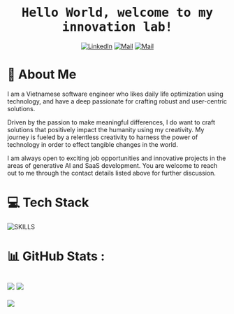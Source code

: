         
<h1 align='center'><samp><strong>Hello World, welcome to my innovation lab!</strong></samp></h1>

<div align='center'>
  
  [![LinkedIn](https://img.shields.io/badge/LinkedIn-Nguyen%20Tuan%20Vu-blue?logo=Linkedin&logoColor=blue&labelColor=black)](https://www.linkedin.com/in/devmrvu113/)
  [![Mail](https://img.shields.io/badge/Facebook-Nguyen%20Tuan%20Vu-blue?logo=Facebook&logoColor=blue&labelColor=black)](https://www.facebook.com/ntuanvu2002/)
  [![Mail](https://img.shields.io/badge/Gmail-ngtuanvu113@gmail.com-blue?logo=Gmail&logoColor=blue&labelColor=black)](mailto:ngtuanvu113@gmail.com)
  
</div>

# 🚀 About Me
<p align='left'>

I am a Vietnamese software engineer who likes daily life optimization using technology, and have a deep passionate for crafting robust and user-centric solutions. 
    
Driven by the passion to make meaningful differences, I do want to craft solutions that positively impact the humanity using my creativity. My journey is fueled by a relentless creativity to harness the power of technology in order to effect tangible changes in the world.

I am always open to exciting job opportunities and innovative projects in the areas of generative AI and SaaS development. You are welcome to reach out to me through the contact details listed above for further discussion.
</p>

# 💻 Tech Stack
![SKILLS](https://skills.syvixor.com/api/icons?i=c,cpp,csharp,dotnet,amazonwebservices,docker,firebase,html,javascript,css,googlecloud,visualstudio,visualstudiocode,sqlserver)
# 📊 GitHub Stats :
![](https://github-readme-stats.vercel.app/api?username=Vunt369&theme=radical&hide_border=false&include_all_commits=false&count_private=false)
![](https://github-readme-stats.vercel.app/api/top-langs/?username=Vunt369&theme=radical&hide_border=false&include_all_commits=false&count_private=false&layout=compact)
---
[![](https://visitcount.itsvg.in/api?id=Vunt369&icon=0&color=0)](https://visitcount.itsvg.in)
